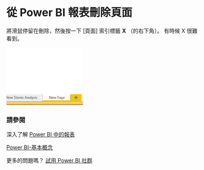 <properties
   pageTitle="從 Power BI 報表刪除頁面"
   description="從 Power BI 報表刪除頁面"
   services="powerbi"
   documentationCenter=""
   authors="mihart"
   manager="mblythe"
   backup=""
   editor=""
   tags=""
   qualityFocus="no"
   qualityDate=""/>

<tags
   ms.service="powerbi"
   ms.devlang="NA"
   ms.topic="article"
   ms.tgt_pltfrm="NA"
   ms.workload="powerbi"
   ms.date="10/01/2016"
   ms.author="mihart"/>

# 從 Power BI 報表刪除頁面

將滑鼠停留在刪除，然後按一下 [頁面] 索引標籤 **X** （的右下角）。  有時候 X 很難看到。

![](media/powerbi-service-delete-a-page-from-a-report/deletepage.gif)

### 請參閱

深入了解 [Power BI 中的報表](powerbi-service-reports.md)

[Power BI-基本概念](powerbi-service-basic-concepts.md)﻿

更多的問題嗎？ [試用 Power BI 社群](http://community.powerbi.com/)
